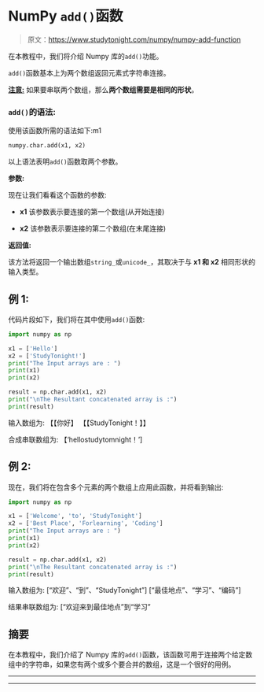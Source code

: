 # NumPy `add()`函数

> 原文：<https://www.studytonight.com/numpy/numpy-add-function>

在本教程中，我们将介绍 Numpy 库的`add()`功能。

`add()`函数基本上为两个数组返回元素式字符串连接。

<u>**注意:**</u> 如果要串联两个数组，那么**两个数组需要是相同的形状**。

### `add()`的语法:

使用该函数所需的语法如下:m1

```py
numpy.char.add(x1, x2)
```

以上语法表明`add()`函数取两个参数。

**参数:**

现在让我们看看这个函数的参数:

*   **x1**
    该参数表示要连接的第一个数组(从开始连接)

*   **x2**
    该参数表示要连接的第二个数组(在末尾连接)

**返回值:**

该方法将返回一个输出数组`string_`或`unicode_`，其取决于与 **x1 和 x2** 相同形状的输入类型。

## 例 1:

代码片段如下，我们将在其中使用`add()`函数:

```py
import numpy as np 

x1 = ['Hello'] 
x2 = ['StudyTonight!'] 
print("The Input arrays are : ") 
print(x1) 
print(x2) 

result = np.char.add(x1, x2) 
print("\nThe Resultant concatenated array is :") 
print(result)
```

输入数组为:
【【你好】
【【StudyTonight！】】

合成串联数组为:
【‘hellostudytomnight！’]

## 例 2:

现在，我们将在包含多个元素的两个数组上应用此函数，并将看到输出:

```py
import numpy as np 

x1 = ['Welcome', 'to', 'StudyTonight'] 
x2 = ['Best Place', 'Forlearning', 'Coding'] 
print("The Input arrays are : ") 
print(x1) 
print(x2) 

result = np.char.add(x1, x2) 
print("\nThe Resultant concatenated array is :") 
print(result)
```

输入数组为:
[“欢迎”、“到”、“StudyTonight”]
[“最佳地点”、“学习”、“编码”]

结果串联数组为:
[“欢迎来到最佳地点”到“学习”

## 摘要

在本教程中，我们介绍了 Numpy 库的`add()`函数，该函数可用于连接两个给定数组中的字符串，如果您有两个或多个要合并的数组，这是一个很好的用例。

* * *

* * *